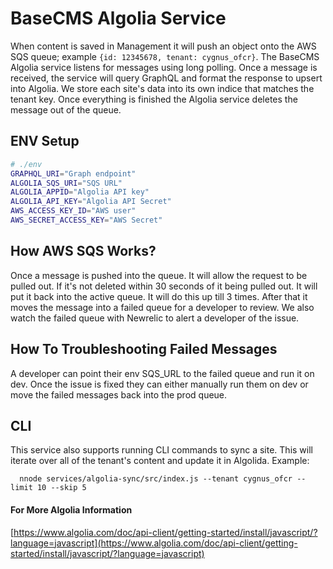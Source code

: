 # BaseCMS Algolia Service
When content is saved in Management it will push an object onto the AWS SQS queue; example `{id: 12345678, tenant: cygnus_ofcr}`. The BaseCMS Algolia service listens for messages using long polling. Once a message is received, the service will query GraphQL and format the response to upsert into Algolia. We store each site's data into its own indice that matches the tenant key. Once everything is finished the Algolia service deletes the message out of the queue.

## ENV Setup
```sh
# ./env
GRAPHQL_URI="Graph endpoint"
ALGOLIA_SQS_URI="SQS URL"
ALGOLIA_APPID="Algolia API key"
ALGOLIA_API_KEY="Algolia API Secret"
AWS_ACCESS_KEY_ID="AWS user"
AWS_SECRET_ACCESS_KEY="AWS Secret"
```

## How AWS SQS Works?
Once a message is pushed into the queue. It will allow the request to be pulled out. If it's not deleted within 30 seconds of it being pulled out. It will put it back into the active queue. It will do this up till 3 times. After that it moves the message into a failed queue for a developer to review. We also watch the failed queue with Newrelic to alert a developer of the issue.

## How To Troubleshooting Failed Messages
A developer can point their env SQS_URL to the failed queue and run it on dev. Once the issue is fixed they can either manually run them on dev or move the failed messages back into the prod queue.

## CLI
This service also supports running CLI commands to sync a site. This will iterate over all of the tenant's content and update it in Algolida. Example:

      nnode services/algolia-sync/src/index.js --tenant cygnus_ofcr --limit 10 --skip 5

#### For More Algolia Information
[https://www.algolia.com/doc/api-client/getting-started/install/javascript/?language=javascript](https://www.algolia.com/doc/api-client/getting-started/install/javascript/?language=javascript)
